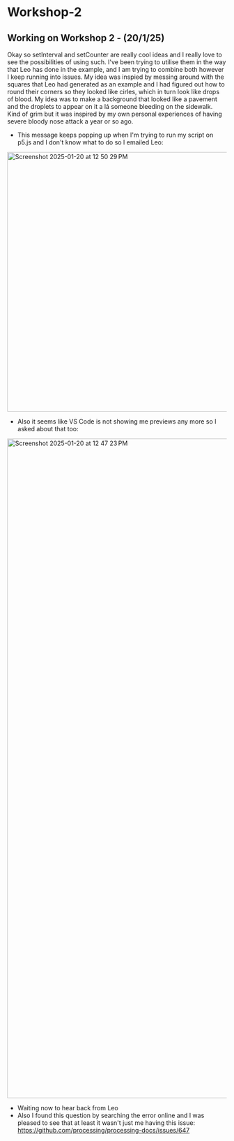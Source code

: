 # Workshop-2

## Working on Workshop 2 - (20/1/25)
Okay so setInterval and setCounter are really cool ideas and I really love to see the possibilities of using such. I've been trying to utilise them in the way that Leo has done in the example, and I am trying to combine both however I keep running into issues. My idea was inspied by messing around with the squares that Leo had generated as an example and I had figured out how to round their corners so they looked like cirles, which in turn look like drops of blood. My idea was to make a background that looked like a pavement and the droplets to appear on it a lá someone bleeding on the sidewalk. Kind of grim but it was inspired by my own personal experiences of having severe bloody nose attack a year or so ago.
- This message keeps popping up when I'm trying to run my script on p5.js and I don't know what to do so I emailed Leo:

<img width="595" alt="Screenshot 2025-01-20 at 12 50 29 PM" src="https://github.com/user-attachments/assets/05bce5ec-f41d-4926-ba36-f653c730b804" />

- Also it seems like VS Code is not showing me previews any more so I asked about that too:
  
<img width="1512" alt="Screenshot 2025-01-20 at 12 47 23 PM" src="https://github.com/user-attachments/assets/9ef20191-532a-4ba4-a870-5cf352f8f182" />

- Waiting now to hear back from Leo
- Also I found this question by searching the error online and I was pleased to see that at least it wasn't just me having this issue:
https://github.com/processing/processing-docs/issues/647


